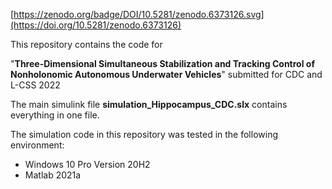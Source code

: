 [https://zenodo.org/badge/DOI/10.5281/zenodo.6373126.svg](https://doi.org/10.5281/zenodo.6373126)

This repository contains the code for

"**Three-Dimensional Simultaneous Stabilization and Tracking Control of Nonholonomic Autonomous Underwater Vehicles**" submitted for CDC and L-CSS 2022

The main simulink file **simulation_Hippocampus_CDC.slx** contains everything in one file.

The simulation code in this repository was tested in the following environment:
- Windows 10 Pro Version 20H2
- Matlab 2021a
